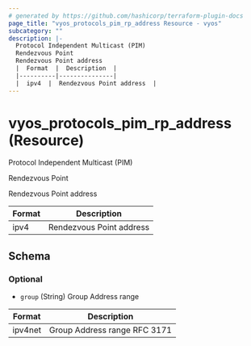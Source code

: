 ```yaml
---
# generated by https://github.com/hashicorp/terraform-plugin-docs
page_title: "vyos_protocols_pim_rp_address Resource - vyos"
subcategory: ""
description: |-
  Protocol Independent Multicast (PIM)
  Rendezvous Point
  Rendezvous Point address
  |  Format  |  Description  |
  |----------|---------------|
  |  ipv4  |  Rendezvous Point address  |
---
```


# vyos_protocols_pim_rp_address (Resource)

Protocol Independent Multicast (PIM)

Rendezvous Point

Rendezvous Point address

|  Format  |  Description  |
|----------|---------------|
|  ipv4  |  Rendezvous Point address  |



<!-- schema generated by tfplugindocs -->
## Schema

### Optional

- `group` (String) Group Address range

|  Format  |  Description  |
|----------|---------------|
|  ipv4net  |  Group Address range RFC 3171  |
